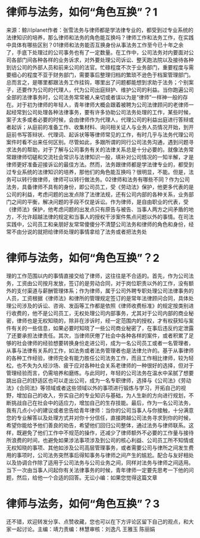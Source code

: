 # 律师与法务，如何“角色互换”？1

来源：鲸川planet作者：张雪法务与律师都是学法律专业的，都受到过专业系统的法律知识的培养，那么律师和法务的角色能互换吗？律师工作和法务工作，在实践中具体有哪些区别？01律师和法务能否互换身份从事法务工作至今已十年之余了，手底下处理过的公司事务也有了一定数量。在工作中，公司法务对内要面对公司各部门间各种各样的业务诉求，对外要处理公司诉讼、整天跑法院以及接待各种到访公司的外部人员和前来公司的法官。忙碌程度不次于业务部门，重要程度与需要细心的程度不亚于财务部门，需要事后整理归档的繁琐不逊色于档案管理部门。总而言之，是哪里都跟法务工作挂钩，哪里出了问题都能想到求助于法务；个别案子，还要作为公司的代理人，代为公司出庭辩护、维护公司的利益。当你跑遍公司全部的法律事务时，公司法务常常被人亲切或者误以为是“律师”一样神一般的存在。对于初为律师的年轻人，青年律师大概会跟着被聘为公司法律顾问的老律师一起经常到公司处理各种法律事务，要有许多协助公司法务处理的工作，某些时候，案子太多或者必要的时候，会由律师作为代理人，代理公司的利益出庭进行答辩或者起诉；从庭前的准备工作、收集材料、询问相关证人与业务人员情况开始，到开庭前书写答辩状、代理词、起诉状等等律师常见的工作，有时几乎与法务代理公司案件时看不出来任何区别。尽管如此，多跟所谓的同行公司法务沟通，遇到问题寻求法务的帮助，对于了解与公司事务有关的法律关系总是十分必要的。就像法务常常跟律师切磋和交流社会常识与法律知识一般，填补对公司情况的一知半解，才是律师更好准备迎接诉讼的最佳方法。然而，法务跟律师都是学法律专业的，都受到过专业系统的法律知识的培养，那他们的角色能互换吗？很明显，不能。但是，法务可以转行做律师，律师可以转行做法务。02律师和法务有哪些不同？作为公司法务，具备律师不具有的身份，即公司员工，受《劳动法》保护，他更多代表的是公司的利益，考虑问题的出发点除了法律法规，还有公司内部的各种关系，业务部门之间的平衡，解决问题的手段不仅是诉讼。作为律师，是自由职业的代表，受《律师法》保护，他考虑问题的出发点只有原告与被告、当事人两方之间矛盾的地方，不允许超越法律的规定和当事人的授权干涉案件焦点问题以外的事情。在司法实践中，公司员工和亲朋好友常常傻傻分不清楚公司法务和律师的角色和身份，经常不由分说的就把给律师处理的事情拿给了法务或者把法务处

# 律师与法务，如何“角色互换”？2

理的工作范围以内的事情直接交给了律师，这往往是不合适的。首先，作为公司法务，工资由公司按月发放，签订的是劳动合同，对于岗位职责以外的工作，没有额外的支付渠道与薪酬管理体系；作为律师，属于公司外聘专职处理公司法律事务的人员，工资根据《律师法》和律所的管理规定签订的是常年法律顾问合同，具体处理公司涉及的诉讼、咨询、发函等工作都是依照《律师收费标准》的规定按类别进行收费的，他不是公司员工，无权处理公司内部事务，尤其对于公司内部的商业秘密，律师也是无权知晓的，除非在涉诉时，经一定范围内的授权，才有权获知与案件有关的一些信息，如果必要时知晓了一些公司商业秘密了，在事后违反约定泄露了还要承担法律责任。其次，当律师厌倦了社会中各种各样的案件，或者积累了足够的社会律师的经验想要转换身份走进公司，成为一名公司员工或者一名管理者，从事与法律有关系的工作，如法务或者法务管理者也是法律允许的。基于从事律师的各种工作经验，律师完全有能力胜任公司法务工作，而且工作相比律师，较为轻松，也不失为久经沙场、疲于应对各种社会关系老律师的一种很好的选择，但对于管理经验而言，仍需培养和磨练。与此同时，年轻的公司法务在温水中呆腻了想要跳出自己的舒适区也可以走出公司，成为一名专职律师，选择与《公司法》《劳动法》《合同法》等领域或者这些领域以外的事项进行锻炼与学习，开拓自己的视野，增加自己的收入，夯实自己的专业知识与基础，为人生新的方向进行规划，不断挑战自己在社会中的适应力，增加自己的生存技能。最后，作为一名公司法务，我有几点小小的建议或者忠告给青年律师：当你的公司当事人与你接触，十分满意您的专业解答以及处理方式并对你十分信任，直接跨越公司法务寻求到你的时候，希望你能给予他们善良的劝告，希望他们回归公司整体，通过法务与律师联系。这样，既避免了他们工作中不规范的操作，还减少了律师额外不必要的工作量与接待所浪费的时间，也避免如果涉法事项涉及到公司的核心利益、公司员工所不知情或无权知晓的事项、其他如涉及公司高层管理事务，或者需要公司与律所之间发生费用的事项时，公司法务突然事后得知事务与律师之间产生的尴尬。配合与友好相处以及协调合作除了适用于公司法务与公司业务之间，同样对法务与律师之间适用。当下一次由当事人问起你有关法律事务的时候，青年律师一定要先思考一下他的问题，然后，给他一个合适的回答。无讼小编：如果您觉得这篇文章

# 律师与法务，如何“角色互换”？3

还不错，欢迎转发分享、点赞收藏，您也可以在下方评论区留下自己的观点，和大家一起讨论。主编：靖力责编：林慧审核：刘逸凡 王雅玉 陈丽娟 


